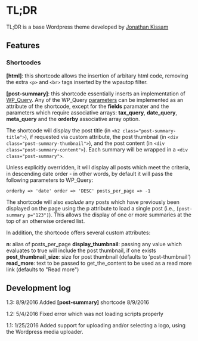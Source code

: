 # TL;DR

TL;DR is a base Wordpress theme developed by [Jonathan Kissam](http://jonathankissam.com)

## Features

### Shortcodes

__[html]__: this shortcode allows the insertion of arbitary html code, removing the extra `<p>` and `<br>` tags inserted by the wpautop filter.

__[post-summary]__: this shortcode essentially inserts an implementation of [WP_Query](https://codex.wordpress.org/Class_Reference/WP_Query). Any of the WP_Query [parameters](https://codex.wordpress.org/Class_Reference/WP_Query#Parameters) can be implemented as an attribute of the shortcode, except for the __fields__ paramater and the parameters which require associative arrays: __tax_query__, __date_query__, __meta_query__ and the __orderby__ associative array option.

The shortcode will display the post title (in `<h2 class="post-summary-title">`), if requested via custom attribute, the post thumbnail (in `<div class="post-summary-thumbnail">`), and the post content (in `<div class="post-summary-content">`). Each summary will be wrapped in a `<div class="post-summary">`.

Unless explicitly overridden, it will display all posts which meet the criteria, in descending date order - in other words, by default it will pass the following parameters to WP_Query:

`orderby => 'date'
order => 'DESC'
posts_per_page => -1`

The shortcode will also _exclude_ any posts which have previously been displayed on the page using the p attribute to load a single post (i.e., `[post-summary p="123"]`). This allows the display of one or more summaries at the top of an otherwise ordered list.

In addition, the shortcode offers several custom attributes:

__n__: alias of posts_per_page
__display_thumbnail__: passing any value which evaluates to true will include the post thumbnail, if one exists
__post_thumbnail_size__: size for post thumbnail (defaults to 'post-thumbnail')
__read_more__: text to be passed to get_the_content to be used as a read more link (defaults to "Read more")

## Development log

1.3: 8/9/2016 Added __[post-summary]__ shortcode 8/9/2016

1.2: 5/4/2016 Fixed error which was not loading scripts properly 

1.1: 1/25/2016 Added support for uploading and/or selecting a logo, using the Wordpress media uploader. 
